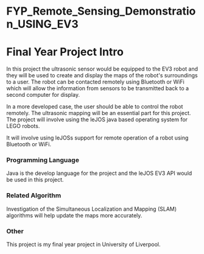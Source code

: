 # FYP_Remote_Sensing_Demonstration_USING_EV3

# Final Year Project Intro
In this project the ultrasonic sensor would be equipped to the EV3 robot and they will be used to create and display the maps of the robot's surroundings to a user. The robot can be contacted remotely using Bluetooth or WiFi which will allow the information from sensors to be transmitted back to a second computer for display. 

In a more developed case, the user should be able to control the robot remotely. The 
ultrasonic mapping will be an essential part for this project. The project will involve using the leJOS java based operating system for LEGO robots. 

It will involve using leJOSs support for remote operation of a robot using Bluetooth or WiFi. 

### Programming Language
Java is the develop language for the project and the leJOS EV3 API would be used in this project. 

### Related Algorithm
Investigation of the Simultaneous Localization and Mapping (SLAM) algorithms will help update the maps more accurately. 

### Other
This project is my final year project in University of Liverpool.
